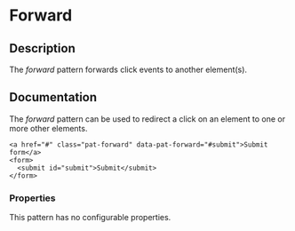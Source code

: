 # Forward

## Description
The *forward* pattern forwards click events to another element(s).

## Documentation

The *forward* pattern can be used to redirect a click on an element to one or
more other elements.

    <a href="#" class="pat-forward" data-pat-forward="#submit">Submit form</a>
    <form>
      <submit id="submit">Submit</submit>
    </form>


### Properties

This pattern has no configurable properties.

